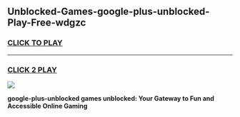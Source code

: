 
## Unblocked-Games-google-plus-unblocked-Play-Free-wdgzc
<h3>
<a href="https://premium76.site?title=google-plus-unblocked&ref=21A">CLICK TO PLAY</a></h3>
<hr>

<h3>
<a href="https://premium76.site?title=google-plus-unblocked&ref=21A">CLICK 2 PLAY</a>
  
</h3>

<a href="https://premium76.site?title=google-plus-unblocked&ref=21A"><img src="https://clearcache.store/games.png"></a>


**google-plus-unblocked games unblocked: Your Gateway to Fun and Accessible Online Gaming**
